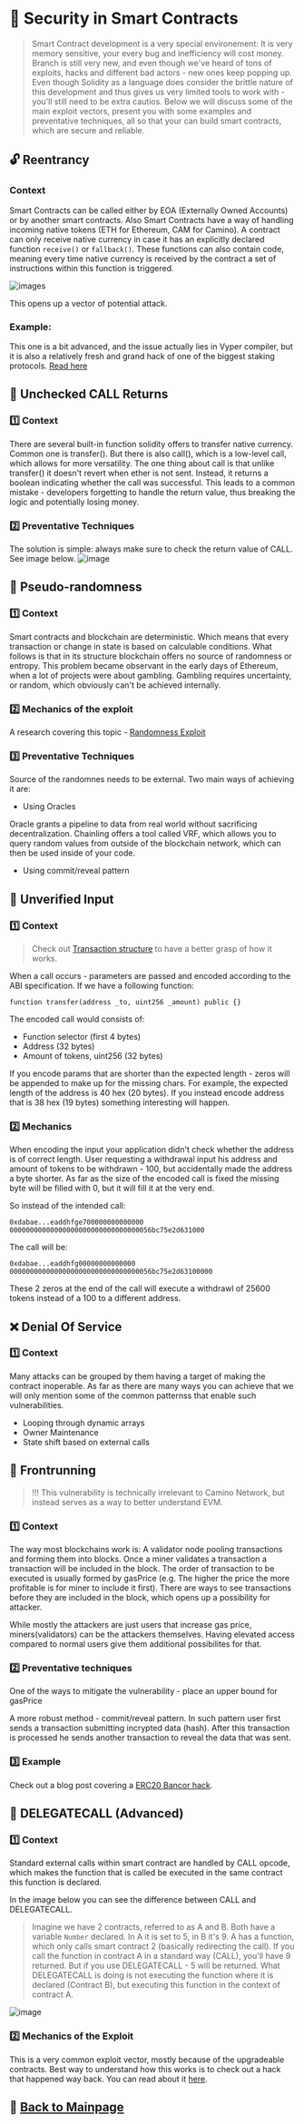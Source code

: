 # 💬 Security in Smart Contracts

> Smart Contract development is a very special environement: It is very memory sensitive, your every bug and inefficiency will cost money. Branch is still very new, and even though we've heard of tons of exploits, hacks and different bad actors - new ones keep popping up. Even though Solidity as a language does consider the brittle nature of this development and thus gives us very limited tools to work with - you'll still need to be extra cautios. Below we will discuss some of the main exploit vectors, present you with some examples and preventative techniques, all so that your can build smart contracts, which are secure and reliable.



## 🔓 Reentrancy

### Context

Smart Contracts can be called either by EOA (Externally Owned Accounts) or by another smart contracts. Also Smart Contracts have a way of handling incoming native tokens (ETH for Ethereum, CAM for Camino). A contract can only receive native currency in case it has an explicitly declared function `receive()` or `fallback()`. These functions can also contain code, meaning every time native currency is received by the contract a set of instructions within this function is triggered.

![images](https://github.com/juuroudojo/toolsReal/blob/main/images1/Screenshot%202024-01-10%20at%2020.21.31.png)

This opens up a vector of potential attack. 

### Example:

This one is a bit advanced, and the issue actually lies in Vyper compiler, but it is also a relatively fresh and grand hack of one of the biggest staking protocols. [Read here](https://twitter.com/shoucccc/status/1685688647637725184?s=20)

## 📮 Unchecked CALL Returns

### 1️⃣ Context

There are several built-in function solidity offers to transfer native currency. Common one is transfer(). But there is also call(), which is a low-level call, which allows for more versatility. The one thing about call is that unlike transfer() it doesn't revert when ether is not sent. Instead, it returns a boolean indicating whether the call was successful. This leads to a common mistake - developers forgetting to handle the return value, thus breaking the logic and potentially losing money.

### 2️⃣ Preventative Techniques

The solution is simple: always make sure to check the return value of CALL. See image below.
![image](https://github.com/juuroudojo/toolsReal/blob/main/images1/Screenshot%202024-01-13%20at%2014.06.56.png)

## 🎰 Pseudo-randomness

### 1️⃣ Context 

Smart contracts and blockchain are deterministic. Which means that every transaction or change in state is based on calculable conditions. What follows is that in its structure blockchain offers no source of randomness or entropy. This problem became observant in the early days of Ethereum, when a lot of projects were about gambling. Gambling requires uncertainty, or random, which obviously can't be achieved internally.

### 2️⃣ Mechanics of the exploit

A research covering this topic - [Randomness Exploit](https://blog.positive.com/predicting-random-numbers-in-ethereum-smart-contracts-e5358c6b8620)

### 3️⃣ Preventative Techniques

Source of the randomnes needs to be external. Two main ways of achieving it are:

- Using Oracles

Oracle grants a pipeline to data from real world without sacrificing decentralization. Chainling offers a tool called VRF, which allows you to query random values from outside of the blockchain network, which can then be used inside of your code.

- Using commit/reveal pattern


## 🚩 Unverified Input 

### 1️⃣ Context
> Check out [Transaction structure]() to have a better grasp of how it works.

When a call occurs - parameters are passed and encoded according to the ABI specification. If we have a following function:

`function transfer(address _to, uint256 _amount) public {}`

The encoded call would consists of: 

- Function selector (first 4 bytes)
- Address (32 bytes)
- Amount of tokens, uint256 (32 bytes)

If you encode params that are shorter than the expected length - zeros will be appended to make up for the missing chars. 
For example, the expected length of the address is 40 hex (20 bytes). If you instead encode address that is 38 hex (19 bytes) something interesting will happen.

### 2️⃣ Mechanics

When encoding the input your application didn't check whether the address is of correct length. User requesting a withdrawal input his address and amount of tokens to be withdrawn - 100, but accidentally made the address a byte shorter. As far as the size of the encoded call is fixed the missing byte will be filled with 0, but it will fill it at the very end.

So instead of the intended call:


```
0xdabae...eaddhfge700000000000000
00000000000000000000000000000000056bc75e2d631000
```

The call will be:
```
0xdabae...eaddhfg00000000000000
00000000000000000000000000000000056bc75e2d63100000
```

These 2 zeros at the end of the call will execute a withdrawl of 25600 tokens instead of a 100 to a different address.

## ❌ Denial Of Service

### 1️⃣ Context

Many attacks can be grouped by them having a target of making the contract inoperable. As far as there are many ways you can achieve that we will only mention some of the common patternss that enable such vulnerabilities.

- Looping through dynamic arrays
- Owner Maintenance
- State shift based on external calls

## 🚙 Frontrunning

> !!! This vulnerability is technically irrelevant to Camino Network, but instead serves as a way to better understand EVM.

### 1️⃣ Context

The way most blockchains work is: A validator node pooling transactions and forming them into blocks. Once a miner validates a transaction a transaction will be included in the block. The order of transaction to be executed is usually formed by gasPrice (e.g. The higher the price the more profitable is for miner to include it first). There are ways to see transactions before they are included in the block, which opens up a possibility for attacker. 


While mostly the attackers are just users that increase gas price, miners(validators) can be the attackers themselves. Having elevated access compared to normal users give them additional possibilites for that.


### 2️⃣ Preventative techniques

One of the ways to mitigate the vulnerability - place an upper bound for gasPrice

A more robust method - commit/reveal pattern. In such pattern user first sends a transaction submitting incrypted data (hash). After this transaction is processed he sends another transaction to reveal the data that was sent.

### 3️⃣ Example

Check out a blog post covering a [ERC20 Bancor hack](https://hackernoon.com/front-running-bancor-in-150-lines-of-python-with-ethereum-api-d5e2bfd0d798).


##  🔀 DELEGATECALL (Advanced)

### 1️⃣ Context 

Standard external calls within smart contract are handled by CALL opcode, which makes the function that is called be executed in the same contract this function is declared. 

In the image below you can see the difference between CALL and DELEGATECALL. 

> Imagine we have 2 contracts, referred to as A and B. Both have a variable `Number` declared. In A it is set to 5, in B it's 9. A has a function, which only calls smart contract 2 (basically redirecting the call). If you call the function in contract A in a standard way (CALL), you'll have 9 returned. But if you use DELEGATECALL - 5 will be returned. What DELEGATECALL is doing is not executing the function where it is declared (Contract B), but executing this function in the context of contract A.

![image](https://github.com/juuroudojo/toolsReal/blob/main/images/Image%2010.01.2024%20at%2019.18.jpeg)

### 2️⃣ Mechanics of the Exploit

This is a very common exploit vector, mostly because of the upgradeable contracts. Best way to understand how this works is to check out a hack that happened way back. You can read about it [here](https://medium.com/chain-cloud-company-blog/parity-multisig-hack-again-b46771eaa838).


## 🎑 [Back to Mainpage](https://github.com/chain4travel/camino-builder)